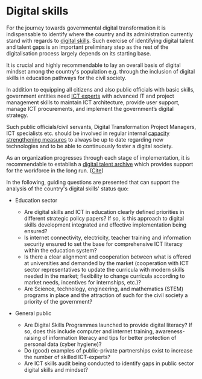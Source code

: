 # Digital skills

For the journey towards governmental digital transformation it is indispensable to identify where the country and its administration currently stand with regards to [digital skills](../../learning-and-exchange/capacity-development/digital-skills-in-relation-to-capacity-building.md). Such exercise of identifying  digital talent and talent gaps is an important preliminary step as the rest of the digitalisation process largely depends on its starting base. &#x20;

It is crucial and highly recommendable to lay an overall basis of digital mindset among the country's population e.g. through the inclusion of digital skills in education pathways for the civil society.&#x20;

In addition to equipping all citizens and also public officials with basic skills, government entities need [ICT experts](../../annex/govstack-user-profiles-taxonomy.md) with advanced IT and project management skills to maintain ICT architecture, provide user support, manage ICT procurements, and implement the government’s digital strategy.&#x20;

Such public officials/civil servants, Digital Transformation Project Managers, ICT specialists etc. should be involved in regular internal [capacity strengthening measures](../../learning-and-exchange/govstack-learning-management-system/) to always be up to date regarding new technologies and to be able to continuously foster a digital society.&#x20;

As an organization progresses through each stage of implementation, it is recommendable to establish a [digital talent archive](../../learning-and-exchange/capacity-development/capacity-building-framework.md#excellence-center-and-community-driven-interaction-and-knowledge-sharing) which provides support for the workforce in the long run. ([Cite](https://ega.ee/wp-content/uploads/2022/07/Kenya-Digital-Readiness-Study.pdf))&#x20;

In the following, guiding questions are presented that can support the analysis of the country's digital skills' status quo:&#x20;

*   Education sector&#x20;

    * Are digital skills and ICT in education clearly defined priorities in different strategic policy papers? If so, is this approach to digital skills development integrated and effective implementation being ensured?&#x20;
    * Is internet connectivity, electricity, teacher training and information security ensured to set the base for comprehensive ICT literacy within the education system?&#x20;
    * Is there a clear alignment and cooperation between what is offered at universities and demanded by the market (cooperation with ICT sector representatives to update the curricula with modern skills needed in the market; flexibility to change curricula according to market needs, incentives for internships, etc.)?&#x20;
    * Are Science, technology, engineering, and mathematics (STEM) programs in place and the attraction of such for the civil society a priority of the government? &#x20;

    &#x20;
* General public&#x20;
  * Are Digital Skills Programmes launched to provide digital literacy? If so, does this include computer and internet training, awareness-raising of information literacy and tips for better protection of personal data (cyber hygiene)?&#x20;
  * Do (good) examples of public-private partnerships exist to increase the number of skilled ICT-experts?&#x20;
  * Are ICT skills audit being conducted to identify gaps in public sector digital skills and mindset?&#x20;

&#x20;
